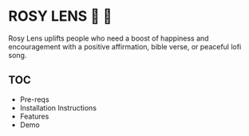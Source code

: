 # ROSY LENS 🌹 🥀

Rosy Lens uplifts people who need a boost of happiness and encouragement with a positive affirmation, bible verse, or peaceful lofi song.

## TOC
- Pre-reqs
- Installation Instructions
- Features
- Demo

